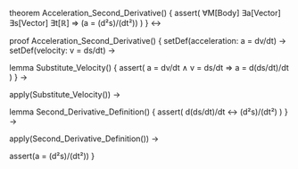 theorem Acceleration_Second_Derivative() {
  assert(
    ∀M[Body] ∃a[Vector] ∃s[Vector] ∃t[ℝ] ⇒
    (a = (d²s)/(dt²))
  )
} ↔

proof Acceleration_Second_Derivative() {
  setDef(acceleration: a = dv/dt) →
  setDef(velocity: v = ds/dt) →
  
  lemma Substitute_Velocity() {
    assert(
      a = dv/dt ∧ v = ds/dt ⇒
      a = d(ds/dt)/dt
    )
  } →
  
  apply(Substitute_Velocity()) →
  
  lemma Second_Derivative_Definition() {
    assert(
      d(ds/dt)/dt ↔ (d²s)/(dt²)
    )
  } →
  
  apply(Second_Derivative_Definition()) →
  
  assert(a = (d²s)/(dt²))
}